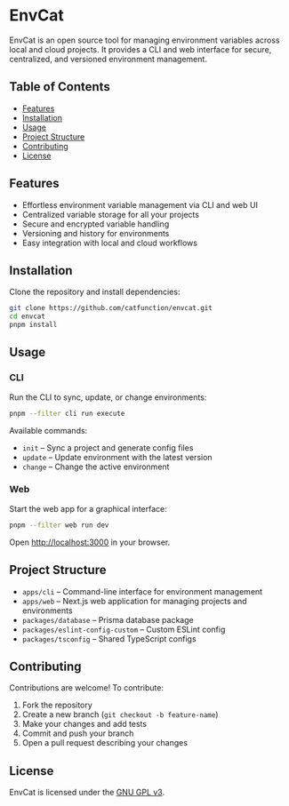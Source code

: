 # EnvCat

EnvCat is an open source tool for managing environment variables across local and cloud projects. It provides a CLI and web interface for secure, centralized, and versioned environment management.

## Table of Contents

- [Features](#features)
- [Installation](#installation)
- [Usage](#usage)
- [Project Structure](#project-structure)
- [Contributing](#contributing)
- [License](#license)

## Features

- Effortless environment variable management via CLI and web UI
- Centralized variable storage for all your projects
- Secure and encrypted variable handling
- Versioning and history for environments
- Easy integration with local and cloud workflows

## Installation

Clone the repository and install dependencies:

```sh
git clone https://github.com/catfunction/envcat.git
cd envcat
pnpm install
```

## Usage

### CLI

Run the CLI to sync, update, or change environments:

```sh
pnpm --filter cli run execute
```

Available commands:

- `init` – Sync a project and generate config files
- `update` – Update environment with the latest version
- `change` – Change the active environment

### Web

Start the web app for a graphical interface:

```sh
pnpm --filter web run dev
```

Open [http://localhost:3000](http://localhost:3000) in your browser.

## Project Structure

- `apps/cli` – Command-line interface for environment management
- `apps/web` – Next.js web application for managing projects and environments
- `packages/database` – Prisma database package
- `packages/eslint-config-custom` – Custom ESLint config
- `packages/tsconfig` – Shared TypeScript configs

## Contributing

Contributions are welcome! To contribute:

1. Fork the repository
2. Create a new branch (`git checkout -b feature-name`)
3. Make your changes and add tests
4. Commit and push your branch
5. Open a pull request describing your changes

## License

EnvCat is licensed under the [GNU GPL v3](./LICENSE).
